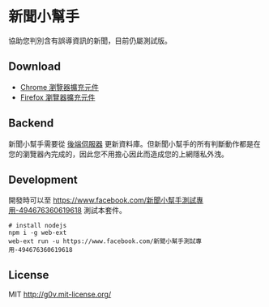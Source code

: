 新聞小幫手
==========
協助您判別含有誤導資訊的新聞，目前仍屬測試版。


Download
--------
* [Chrome 瀏覽器擴充元件](https://chrome.google.com/webstore/detail/%E6%96%B0%E8%81%9E%E5%B0%8F%E5%B9%AB%E6%89%8B/hkenpfplphndcndhhhldecaammpmopoc)
* [Firefox 瀏覽器擴充元件](https://addons.mozilla.org/zh-TW/firefox/addon/newshelper-firefox/)


Backend
-------
新聞小幫手需要從 [後端伺服器](https://github.com/g0v/newshelper-backend) 更新資料庫。但新聞小幫手的所有判斷動作都是在您的瀏覽器內完成的，因此您不用擔心因此而造成您的上網隱私外洩。

Development
-------
開發時可以至 https://www.facebook.com/新聞小幫手測試專用-494676360619618 測試本套件。

```
# install nodejs
npm i -g web-ext
web-ext run -u https://www.facebook.com/新聞小幫手測試專用-494676360619618
```

License
-------
MIT http://g0v.mit-license.org/
